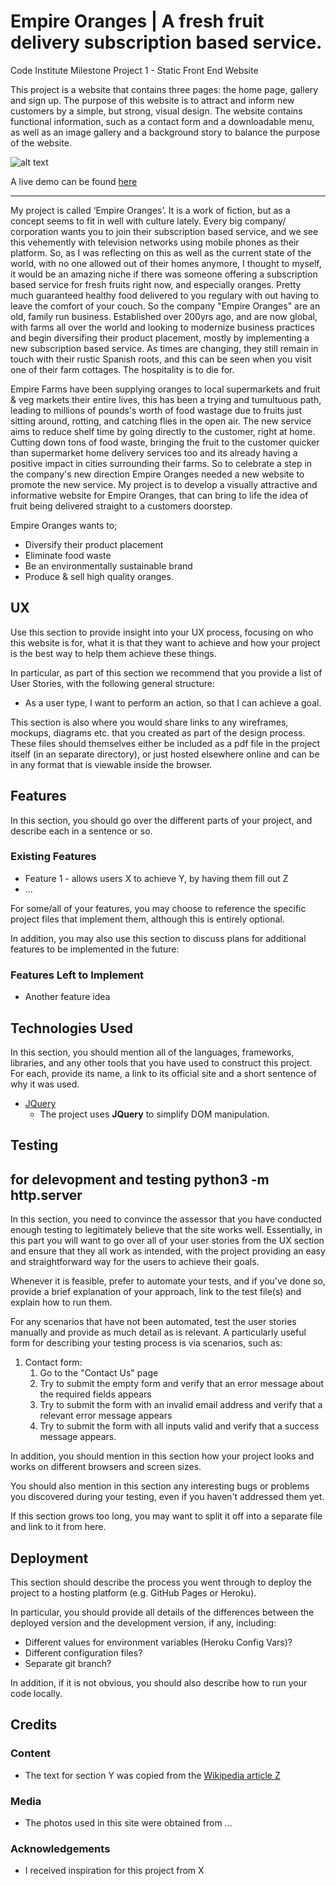 # Empire Oranges | A fresh fruit delivery subscription based service.

Code Institute Milestone Project 1 - Static Front End Website

This project is a website that contains three pages: the home page, gallery and sign up. The purpose of this website is to attract and inform new customers by a simple, but strong, visual design. The website contains functional information, such as a contact form and a downloadable menu, as well as an image gallery and a background story to balance the purpose of the website.

![alt text](https://github.com/shaamuus/Empire-Oranges/blob/master/attachments/Responsive-Website.jpg "My Responsive Website")

A live demo can be found [here](https://shaamuus.github.io/Empire-Oranges/)

---

My project is called ‘Empire Oranges’. It is a work of fiction, but as a concept seems to fit in well with culture lately. Every big company/ corporation wants you to join their subscription based service, and we see this vehemently with television networks using mobile phones as their platform. So, as I was reflecting on this as well as the current state of the world, with no one allowed out of their homes anymore, I thought to myself, it would be an amazing niche if there was someone offering a subscription based service for fresh fruits right now, and especially oranges. Pretty much guaranteed healthy food delivered to you regulary with out having to leave the comfort of your couch. So the company "Empire Oranges" are an old, family run business. Established over 200yrs ago, and are now global, with farms all over the world and looking to modernize business practices and begin diversifing their product placement, mostly by implementing a new subscription based service. As times are changing, they still remain in touch with their rustic Spanish roots, and this can be seen when you visit one of their farm cottages. The hospitality is to die for. 

Empire Farms have been supplying oranges to local supermarkets and fruit & veg markets their entire lives, this has been a trying and tumultuous path, leading to millions of pounds's worth of food wastage due to fruits just sitting around, rotting, and catching flies in the open air. The new service aims to reduce shelf time by going directly to the customer, right at home. Cutting down tons of food waste, bringing the fruit to the customer quicker than supermarket home delivery services too and its already having a positive impact in cities surrounding their farms. So to celebrate a step in the company's new direction Empire Oranges needed a new website to promote the new service. My project is to develop a visually attractive and informative website for Empire Oranges, that can bring to life the idea of fruit being delivered straight to a customers doorstep. 

Empire Oranges wants to;
+ Diversify their product placement 
+ Eliminate food waste 
+ Be an environmentally sustainable brand 
+ Produce & sell high quality oranges.

 
## UX
 
Use this section to provide insight into your UX process, focusing on who this website is for, what it is that they want to achieve and how your project is the best way to help them achieve these things.

In particular, as part of this section we recommend that you provide a list of User Stories, with the following general structure:
- As a user type, I want to perform an action, so that I can achieve a goal.

This section is also where you would share links to any wireframes, mockups, diagrams etc. that you created as part of the design process. These files should themselves either be included as a pdf file in the project itself (in an separate directory), or just hosted elsewhere online and can be in any format that is viewable inside the browser.

## Features

In this section, you should go over the different parts of your project, and describe each in a sentence or so.
 
### Existing Features
- Feature 1 - allows users X to achieve Y, by having them fill out Z
- ...

For some/all of your features, you may choose to reference the specific project files that implement them, although this is entirely optional.

In addition, you may also use this section to discuss plans for additional features to be implemented in the future:

### Features Left to Implement
- Another feature idea

## Technologies Used

In this section, you should mention all of the languages, frameworks, libraries, and any other tools that you have used to construct this project. For each, provide its name, a link to its official site and a short sentence of why it was used.

- [JQuery](https://jquery.com)
    - The project uses **JQuery** to simplify DOM manipulation.


## Testing
for delevopment and testing python3 -m http.server
---
In this section, you need to convince the assessor that you have conducted enough testing to legitimately believe that the site works well. Essentially, in this part you will want to go over all of your user stories from the UX section and ensure that they all work as intended, with the project providing an easy and straightforward way for the users to achieve their goals.

Whenever it is feasible, prefer to automate your tests, and if you've done so, provide a brief explanation of your approach, link to the test file(s) and explain how to run them.

For any scenarios that have not been automated, test the user stories manually and provide as much detail as is relevant. A particularly useful form for describing your testing process is via scenarios, such as:

1. Contact form:
    1. Go to the "Contact Us" page
    2. Try to submit the empty form and verify that an error message about the required fields appears
    3. Try to submit the form with an invalid email address and verify that a relevant error message appears
    4. Try to submit the form with all inputs valid and verify that a success message appears.

In addition, you should mention in this section how your project looks and works on different browsers and screen sizes.

You should also mention in this section any interesting bugs or problems you discovered during your testing, even if you haven't addressed them yet.

If this section grows too long, you may want to split it off into a separate file and link to it from here.

## Deployment

This section should describe the process you went through to deploy the project to a hosting platform (e.g. GitHub Pages or Heroku).

In particular, you should provide all details of the differences between the deployed version and the development version, if any, including:
- Different values for environment variables (Heroku Config Vars)?
- Different configuration files?
- Separate git branch?

In addition, if it is not obvious, you should also describe how to run your code locally.


## Credits

### Content
- The text for section Y was copied from the [Wikipedia article Z](https://en.wikipedia.org/wiki/Z)

### Media
- The photos used in this site were obtained from ...

### Acknowledgements

- I received inspiration for this project from X
